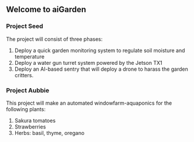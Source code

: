 ## Welcome to aiGarden

### Project Seed
The project will consist of three phases:
1. Deploy a quick garden monitoring system to regulate soil moisture and temperature
2. Deploy a water gun turret system powered by the Jetson TX1
3. Deploy an AI-based sentry that will deploy a drone to harass the garden critters.

### Project Aubbie
This project will make an automated windowfarm-aquaponics for the following plants:
1. Sakura tomatoes
2. Strawberries
3. Herbs: basil, thyme, oregano
